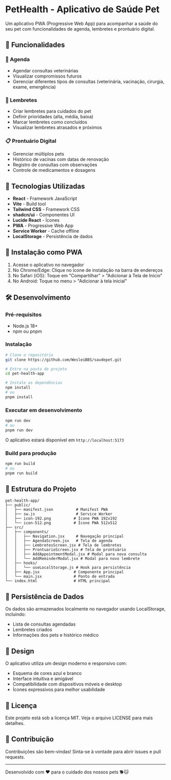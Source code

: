 # PetHealth - Aplicativo de Saúde Pet

Um aplicativo PWA (Progressive Web App) para acompanhar a saúde do seu pet com funcionalidades de agenda, lembretes e prontuário digital.

## 🐾 Funcionalidades

### 📅 Agenda
- Agendar consultas veterinárias
- Visualizar compromissos futuros
- Gerenciar diferentes tipos de consultas (veterinária, vacinação, cirurgia, exame, emergência)

### 🔔 Lembretes
- Criar lembretes para cuidados do pet
- Definir prioridades (alta, média, baixa)
- Marcar lembretes como concluídos
- Visualizar lembretes atrasados e próximos

### 📋 Prontuário Digital
- Gerenciar múltiplos pets
- Histórico de vacinas com datas de renovação
- Registro de consultas com observações
- Controle de medicamentos e dosagens

## 🚀 Tecnologias Utilizadas

- **React** - Framework JavaScript
- **Vite** - Build tool
- **Tailwind CSS** - Framework CSS
- **shadcn/ui** - Componentes UI
- **Lucide React** - Ícones
- **PWA** - Progressive Web App
- **Service Worker** - Cache offline
- **LocalStorage** - Persistência de dados

## 📱 Instalação como PWA

1. Acesse o aplicativo no navegador
2. No Chrome/Edge: Clique no ícone de instalação na barra de endereços
3. No Safari (iOS): Toque em "Compartilhar" > "Adicionar à Tela de Início"
4. No Android: Toque no menu > "Adicionar à tela inicial"

## 🛠️ Desenvolvimento

### Pré-requisitos
- Node.js 18+
- npm ou pnpm

### Instalação
```bash
# Clone o repositório
git clone https://github.com/WesleiBBS/saudepet.git

# Entre na pasta do projeto
cd pet-health-app

# Instale as dependências
npm install
# ou
pnpm install
```

### Executar em desenvolvimento
```bash
npm run dev
# ou
pnpm run dev
```

O aplicativo estará disponível em `http://localhost:5173`

### Build para produção
```bash
npm run build
# ou
pnpm run build
```

## 📂 Estrutura do Projeto

```
pet-health-app/
├── public/
│   ├── manifest.json          # Manifest PWA
│   ├── sw.js                  # Service Worker
│   ├── icon-192.png          # Ícone PWA 192x192
│   └── icon-512.png          # Ícone PWA 512x512
├── src/
│   ├── components/
│   │   ├── Navigation.jsx     # Navegação principal
│   │   ├── AgendaScreen.jsx   # Tela de agenda
│   │   ├── LembretesScreen.jsx # Tela de lembretes
│   │   ├── ProntuarioScreen.jsx # Tela de prontuário
│   │   ├── AddAppointmentModal.jsx # Modal para nova consulta
│   │   └── AddReminderModal.jsx # Modal para novo lembrete
│   ├── hooks/
│   │   └── useLocalStorage.js # Hook para persistência
│   ├── App.jsx               # Componente principal
│   └── main.jsx              # Ponto de entrada
└── index.html                # HTML principal
```

## 💾 Persistência de Dados

Os dados são armazenados localmente no navegador usando LocalStorage, incluindo:
- Lista de consultas agendadas
- Lembretes criados
- Informações dos pets e histórico médico

## 🎨 Design

O aplicativo utiliza um design moderno e responsivo com:
- Esquema de cores azul e branco
- Interface intuitiva e amigável
- Compatibilidade com dispositivos móveis e desktop
- Ícones expressivos para melhor usabilidade

## 📄 Licença

Este projeto está sob a licença MIT. Veja o arquivo LICENSE para mais detalhes.

## 🤝 Contribuição

Contribuições são bem-vindas! Sinta-se à vontade para abrir issues e pull requests.

---

Desenvolvido com ❤️ para o cuidado dos nossos pets 🐕🐱

